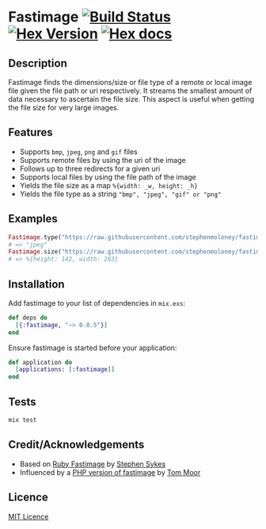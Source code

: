# Fastimage [![Build Status](https://travis-ci.org/stephenmoloney/fastimage.svg)](https://travis-ci.org/stephenmoloney/fastimage) [![Hex Version](http://img.shields.io/hexpm/v/fastimage.svg?style=flat)](https://hex.pm/packages/fastimage) [![Hex docs](http://img.shields.io/badge/hex.pm-docs-green.svg?style=flat)](https://hexdocs.pm/fastimage)


## Description

Fastimage finds the dimensions/size or file type of a remote or local image file given the file path or uri respectively.
It streams the smallest amount of data necessary to ascertain the file size. This aspect is useful when getting the
file size for very large images.



## Features

- Supports `bmp`, `jpeg`, `png` and `gif` files
- Supports remote files by using the uri of the image
- Follows up to three redirects for a given uri
- Supports local files by using the file path of the image
- Yields the file size as a map `%{width: _w, height: _h}`
- Yields the file type as a string `"bmp", "jpeg", "gif" or "png"`


## Examples

```elixir
Fastimage.type("https://raw.githubusercontent.com/stephenmoloney/fastimage/master/priv/test.jpg")
# => "jpeg"
Fastimage.size("https://raw.githubusercontent.com/stephenmoloney/fastimage/master/priv/test.jpg")
# => %{height: 142, width: 283}
```


## Installation

Add fastimage to your list of dependencies in `mix.exs`:

```elixir
def deps do
  [{:fastimage, "~> 0.0.5"}]
end
```

Ensure fastimage is started before your application:

```elixir
def application do
  [applications: [:fastimage]]
end
```


## Tests

```elixir
mix test
```


## Credit/Acknowledgements

- Based on [Ruby Fastimage](https://github.com/sdsykes/fastimage) by [Stephen Sykes](https://github.com/sdsykes)
- Influenced by a [PHP version of fastimage](https://github.com/tommoor/fastimage) by [Tom Moor](https://github.com/tommoor)


## Licence

[MIT Licence](LICENCE.md)